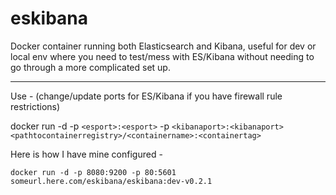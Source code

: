 # eskibana
Docker container running both Elasticsearch and Kibana, useful for dev or local env where you need to test/mess with ES/Kibana without needing to go through a more complicated set up.

---

Use - (change/update ports for ES/Kibana if you have firewall rule restrictions) 

docker run -d -p `<esport>:<esport>` -p `<kibanaport>:<kibanaport>` `<pathtocontainerregistry>/<containername>:<containertag>`

Here is how I have mine configured - 

```docker run -d -p 8080:9200 -p 80:5601 someurl.here.com/eskibana/eskibana:dev-v0.2.1```

